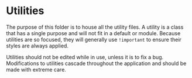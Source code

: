 Utilities
===================

The purpose of this folder is to house all the utility files.  A utility is a class that has a single purpose and will not fit in a default or module.  Because utilities are so focused, they will generally use `!important` to ensure their styles are always applied.

Utilities should not be edited while in use, unless it is to fix a bug. Modifications to utilities cascade throughout the application and should be made with extreme care.
